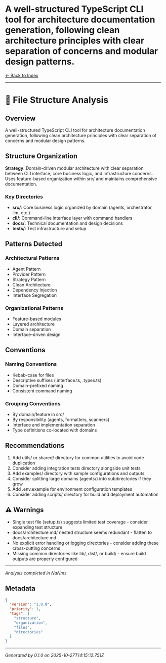 # A well-structured TypeScript CLI tool for architecture documentation generation, following clean architecture principles with clear separation of concerns and modular design patterns.

[← Back to Index](./index.md)

---

# 📁 File Structure Analysis

## Overview
A well-structured TypeScript CLI tool for architecture documentation generation, following clean architecture principles with clear separation of concerns and modular design patterns.

## Structure Organization
**Strategy**: Domain-driven modular architecture with clear separation between CLI interface, core business logic, and infrastructure concerns. Uses feature-based organization within src/ and maintains comprehensive documentation.

### Key Directories
- **src/**: Core business logic organized by domain (agents, orchestrator, llm, etc.)
- **cli/**: Command-line interface layer with command handlers
- **docs/**: Technical documentation and design decisions
- **tests/**: Test infrastructure and setup

## Patterns Detected

### Architectural Patterns
- Agent Pattern
- Provider Pattern
- Strategy Pattern
- Clean Architecture
- Dependency Injection
- Interface Segregation

### Organizational Patterns
- Feature-based modules
- Layered architecture
- Domain separation
- Interface-driven design

## Conventions

### Naming Conventions
- Kebab-case for files
- Descriptive suffixes (.interface.ts, .types.ts)
- Domain-prefixed naming
- Consistent command naming

### Grouping Conventions
- By domain/feature in src/
- By responsibility (agents, formatters, scanners)
- Interface and implementation separation
- Type definitions co-located with domains

## Recommendations
1. Add utils/ or shared/ directory for common utilities to avoid code duplication
2. Consider adding integration tests directory alongside unit tests
3. Add examples/ directory with sample configurations and outputs
4. Consider splitting large domains (agents/) into subdirectories if they grow
5. Add .env.example for environment configuration templates
6. Consider adding scripts/ directory for build and deployment automation


## ⚠️ Warnings
- Single test file (setup.ts) suggests limited test coverage - consider expanding test structure
- docs/architecture.md/ nested structure seems redundant - flatten to docs/architecture.md
- No explicit error handling or logging directories - consider adding these cross-cutting concerns
- Missing common directories like lib/, dist/, or build/ - ensure build outputs are properly configured


---
*Analysis completed in NaNms*

## Metadata

```json
{
  "version": "1.0.0",
  "priority": 1,
  "tags": [
    "structure",
    "organization",
    "files",
    "directories"
  ]
}
```


---

_Generated by 0.1.0 on 2025-10-27T14:15:12.751Z_
